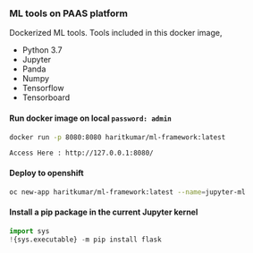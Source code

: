 ### ML tools on PAAS platform
Dockerized ML tools. Tools included in this docker image,

- Python 3.7
- Jupyter
- Panda
- Numpy
- Tensorflow
- Tensorboard

#### Run docker image on local `password: admin`
```sh
docker run -p 8080:8080 haritkumar/ml-framework:latest
```
`Access Here : http://127.0.0.1:8080/`

#### Deploy to openshift
```sh
oc new-app haritkumar/ml-framework:latest --name=jupyter-ml
```


#### Install a pip package in the current Jupyter kernel
```python
import sys
!{sys.executable} -m pip install flask
```

